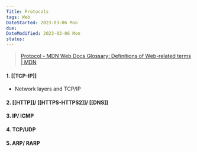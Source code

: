 ```yaml
---
Title: Protocols
tags: Web
DateStarted: 2023-03-06 Mon
due:
DateModified: 2023-03-06 Mon
status:
---
```


> [Protocol - MDN Web Docs Glossary: Definitions of Web-related terms | MDN](https://developer.mozilla.org/en-US/docs/Glossary/Protocol)

#### 1. [[TCP-IP]]

- Network layers and TCP/IP

#### 2. [[HTTP]]/ [[HTTPS-HTTPS2]]/ [[DNS]]

#### 3. IP/ ICMP

#### 4. TCP/UDP

#### 5. ARP/ RARP
